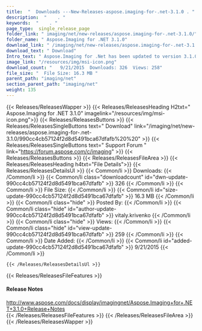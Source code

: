 ```yaml
---
title:  "  Downloads ---New-Releases-aspose.imaging-for-.net-3.1.0 . " 
description:  "    . " 
keywords:  "    . " 
page_type:  single_release_page
folder_link: " imaging/net/new-releases/aspose.imaging-for-.net-3.1.0/"
folder_name: " Aspose.Imaging for .NET 3.1.0"
download_link: " /imaging/net/new-releases/aspose.imaging-for-.net-3.1.0/990cc4cb57124f2d8d5491bca67dfafb"
download_text: " Download"
Intro_text: " Aspose.Imaging for .Net has been updated to version 3.1.0 and we are pleased to ..."
image_link: "/resources/img/msi-icon.png"
download_count: "   9/21/2015  Downloads: 326  Views: 258"
file_size: "  File Size: 16.3 MB "
parent_path: "imaging/net"
section_parent_path: "imaging/net"
weight: 135 
---
```


{{< Releases/ReleasesWapper >}}
  {{< Releases/ReleasesHeading H2txt=" Aspose.Imaging for .NET 3.1.0" imagelink="/resources/img/msi-icon.png">}}
  {{< Releases/ReleasesButtons >}}
    {{< Releases/ReleasesSingleButtons text=" Download" link="/imaging/net/new-releases/aspose.imaging-for-.net-3.1.0/990cc4cb57124f2d8d5491bca67dfafb%20%20" >}}
    {{< Releases/ReleasesSingleButtons text=" Support Forum " link="https://forum.aspose.com/c/imaging" >}}
  {{< Releases/ReleasesButtons >}}
  {{< Releases/ReleasesFileArea >}}
    {{< Releases/ReleasesHeading h4txt="File Details">}}
    {{< Releases/ReleasesDetailsUl >}}
            {{< Common/li  >}} Downloads: {{< /Common/li >}} 
      {{< Common/li class="downloadcount" id="dwn-update-990cc4cb57124f2d8d5491bca67dfafb" >}} 326 {{< /Common/li >}} 
      {{< Common/li  >}} File Size: {{< /Common/li >}} 
      {{< Common/li id="size-update-990cc4cb57124f2d8d5491bca67dfafb" >}} 16.3 MB {{< /Common/li >}} 
      {{< Common/li  class="hide" >}} Posted By: {{< /Common/li >}} 
      {{< Common/li class="hide" id="author-update-990cc4cb57124f2d8d5491bca67dfafb" >}} vitaly.krivenko {{< /Common/li >}} 
      {{< Common/li class="hide"  >}} Views: {{< /Common/li >}} 
      {{< Common/li class="hide" id="view-update-990cc4cb57124f2d8d5491bca67dfafb" >}} 259 {{< /Common/li >}} 
      {{< Common/li  >}} Date Added: {{< /Common/li >}} 
      {{< Common/li id="added-update-990cc4cb57124f2d8d5491bca67dfafb" >}} 9/21/2015 {{< /Common/li >}} 

    {{< /Releases/ReleasesDetailsUl >}}

  {{< Releases/ReleasesFileFeatures >}}
      <h4>Release Notes</h4><div><a href="http://www.aspose.com/docs/display/imagingnet/Aspose.Imaging+for+.NET+3.1.0+Release+Notes">http://www.aspose.com/docs/display/imagingnet/Aspose.Imaging+for+.NET+3.1.0+Release+Notes</a></div>
  {{< /Releases/ReleasesFileFeatures >}}
 {{< /Releases/ReleasesFileArea >}}
{{< /Releases/ReleasesWapper >}}


